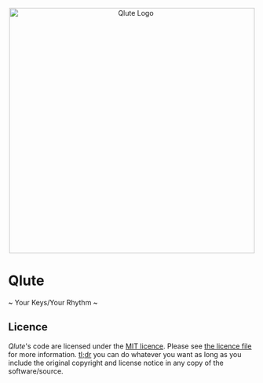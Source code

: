 <p align="center">
  <img width="500" alt="Qlute Logo" src="https://github.com/Jinkkuu/Qlute/raw/preview/assets/iconhd.png">
</p>

# Qlute
~ Your Keys/Your Rhythm ~

## Licence

*Qlute*'s code are licensed under the [MIT licence](https://opensource.org/licenses/MIT). Please see [the licence file](LICENCE) for more information. [tl;dr](https://tldrlegal.com/license/mit-license) you can do whatever you want as long as you include the original copyright and license notice in any copy of the software/source.
